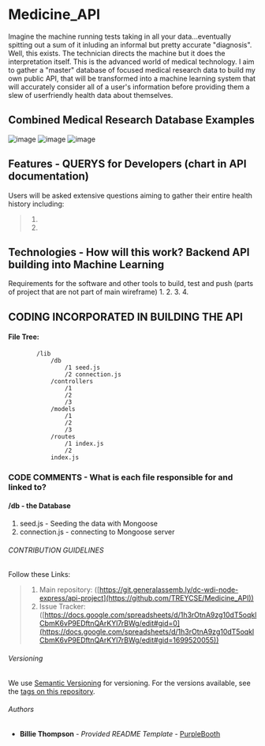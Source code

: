 # Medicine_API

Imagine the machine running tests taking in all your data...eventually spitting out a sum of it inluding an informal but pretty accurate "diagnosis". Well, this exists. The technician directs the machine but it does the interpretation itself. This is the advanced world of medical technology. I aim to gather a "master" database of focused medical research data to build my own public API, that will be transformed into a machine learning system that will accurately consider all of a user's information before providing them a slew of userfriendly health data about themselves.

## Combined Medical Research Database Examples
  ![image](https://)
  ![image](https://)
  ![image](https://)

## Features - QUERYS for Developers (chart in API documentation)
Users will be asked extensive questions aiming to gather their entire health history including:
>1. 
>2. 

## Technologies - How will this work? Backend API building into Machine Learning
>
>
>
>


Requirements for the software and other tools to build, test and push (parts of project that are not part of main wireframe)
1. 
2. 
3. 
4. 

## CODING INCORPORATED IN BUILDING THE API 
#### File Tree:

            /lib
                /db
                    /1 seed.js
                    /2 connection.js
                /controllers
                    /1
                    /2
                    /3
                /models
                    /1
                    /2
                    /3
                /routes
                    /1 index.js
                    /2
                index.js


### CODE COMMENTS - What is each file responsible for and linked to?
#### /db - the Database
1) seed.js - Seeding the data with Mongoose
2) connection.js - connecting to Mongoose server


###### CONTRIBUTION GUIDELINES
Follow these Links:
> 1. Main repository: ([https://git.generalassemb.ly/dc-wdi-node-express/api-project](https://github.com/TREYCSE/Medicine_API))
> 2. Issue Tracker: ([https://docs.google.com/spreadsheets/d/1h3rOtnA9zg10dT5oqklCbmK6vP9EDftnQArKYl7rBWg/edit#gid=0](https://docs.google.com/spreadsheets/d/1h3rOtnA9zg10dT5oqklCbmK6vP9EDftnQArKYl7rBWg/edit#gid=1699520055))

###### Versioning
We use [Semantic Versioning](http://semver.org/) for versioning. For the versions available, see the [tags on this repository](https://github.com/PurpleBooth/a-good-readme-template/tags).

###### Authors
  - **Billie Thompson** - *Provided README Template* - [PurpleBooth](https://github.com/PurpleBooth)